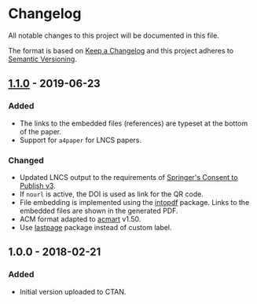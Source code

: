 # Changelog

All notable changes to this project will be documented in this file.

The format is based on [Keep a Changelog](http://keepachangelog.com/en/1.0.0/)
and this project adheres to [Semantic Versioning](http://semver.org/spec/v2.0.0.html).

## [1.1.0] - 2019-06-23

### Added

- The links to the embedded files (references) are typeset at the bottom of the paper.
- Support for `a4paper` for LNCS papers.

### Changed

- Updated LNCS output to the requirements of [Springer's Consent to Publish v3](http://resource-cms.springer.com/springer-cms/rest/v1/content/731196/data/v3).
- If `nourl` is active, the DOI is used as link for the QR code.
- File embedding is implemented using the [intopdf](https://www.ctan.org/pkg/intopdf) package. Links to the embedded files are shown in the generated PDF.
- ACM format adapted to [acmart](https://github.com/borisveytsman/acmart) v1.50.
- Use [lastpage](https://ctan.org/pkg/lastpage) package instead of custom label.

## 1.0.0 - 2018-02-21

### Added

- Initial version uploaded to CTAN.

[Unreleased]: https://github.com/adbrucker/authorarchive/compare/v1.1.0...HEAD
[1.1.0]: https://github.com/adbrucker/authorarchive/compare/v1.0.0...v1.1.0
